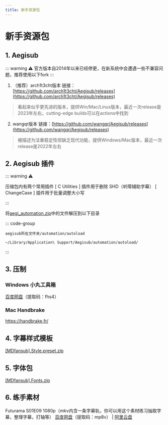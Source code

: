 ```yaml
---
title: 新手资源包
---
```



# 新手资源包

## 1. Aegisub

::: warning ⚠️
官方版本自2014年以来已经停更，在新系统中会遭遇一些不兼容问题，推荐使用以下fork
:::

1. （推荐）arch1t3cht版本 链接：[https://github.com/arch1t3cht/Aegisub/releases](https://github.com/arch1t3cht/Aegisub/releases)

> 看起来似乎更先进的版本，提供Win/Mac/Linux版本，最近一次release是2023年左右，cutting-edge builds可以在actions中找到

2. wangqr版本 链接：[https://github.com/wangqr/Aegisub/releases](https://github.com/wangqr/Aegisub/releases)

> 被描述为注重稳定性但缺乏现代功能，提供Windows/Mac版本，最近一次release是2022年左右


## 2. Aegisub 插件

::: warning ⚠️

压缩包内有两个常用插件
[ C Utilities ] 插件用于删除 SHD（听障辅助字幕）
[ ChangeCase ] 插件用于批量调整大小写

:::

将[aegi_automation.zip](/assets/file/aegi_automation.zip)中的文件解压到以下目录


::: code-group

``` [Windows]
aegisub所在文件夹/automation/autoload
```

``` [Mac]
~/Library/Application\ Support/Aegisub/automation/autoload/
```
:::



## 3. 压制
### Windows 小丸工具箱
[百度网盘](https://pan.baidu.com/s/1dHftgrqsRDHKANUDP6XWww)（提取码：fhs4）

### Mac Handbrake
https://handbrake.fr/

## 4. 字幕样式模板

[[MDfansub].Style.preset.zip](/assets/file/[MDfansub].Style.preset.zip)

## 5. 字体包

[[MDfansub].Fonts.zip](/assets/file/[MDfansub].Fonts.zip)

## 6. 练手素材

Futurama S01E09 1080p（mkv内含一条字幕轨，你可以用这个素材练习抽取字幕，整理字幕，打轴等）
[百度网盘](https://pan.baidu.com/s/1mHnM2eO5miHAQFZXpjfWbQ)（提取码：mp8v） | [阿里云盘](https://www.aliyundrive.com/s/EjpRVDqgPYR) 